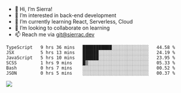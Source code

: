- 👋 Hi, I’m Sierra!
- 👀 I’m interested in back-end development
- 🌱 I’m currently learning React, Serverless, Cloud
- 💞️ I’m looking to collaborate on learning
- 📫 Reach me via git@sierrac.dev

<!--START_SECTION:waka-->

```text
TypeScript   9 hrs 36 mins   ███████████░░░░░░░░░░░░░░   44.58 %
JSX          5 hrs 13 mins   ██████░░░░░░░░░░░░░░░░░░░   24.19 %
JavaScript   5 hrs 10 mins   ██████░░░░░░░░░░░░░░░░░░░   23.95 %
SCSS         1 hrs 9 mins    █▒░░░░░░░░░░░░░░░░░░░░░░░   05.33 %
Bash         0 hrs 7 mins    ░░░░░░░░░░░░░░░░░░░░░░░░░   00.52 %
JSON         0 hrs 5 mins    ░░░░░░░░░░░░░░░░░░░░░░░░░   00.37 %
```

<!--END_SECTION:waka-->


![](https://hit.yhype.me/github/profile?user_id=7351311)
